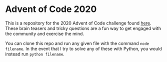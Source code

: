 # Advent of Code 2020

This is a repository for the 2020 Advent of Code challenge found [here](https://adventofcode.com/). These brain teasers and tricky questions are a fun way to get engaged with the community and exercise the mind.

You can clone this repo and run any given file with the command `node filename`. In the event that I try to solve any of these with Python, you would instead run `python filename`. 